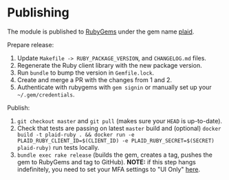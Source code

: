 # Publishing

The module is published to [RubyGems][1] under the gem name [plaid][2].

Prepare release:

1. Update `Makefile -> RUBY_PACKAGE_VERSION`, and `CHANGELOG.md` files.
2. Regenerate the Ruby client library with the new package version.
3. Run `bundle` to bump the version in `Gemfile.lock`.
4. Create and merge a PR with the changes from 1 and 2.
5. Authenticate with rubygems with `gem signin` or manually set up your `~/.gem/credentials`.

Publish:

1. `git checkout master` and `git pull` (makes sure your `HEAD` is up-to-date).
2. Check that tests are passing on latest `master` build and (optional) `docker build -t plaid-ruby . && docker run -e PLAID_RUBY_CLIENT_ID=$(CLIENT_ID) -e PLAID_RUBY_SECRET=$(SECRET) plaid-ruby)` run tests locally.
3. `bundle exec rake release` (builds the gem, creates a tag, pushes the gem to RubyGems and tag to GitHub). **NOTE:** if this step hangs indefinitely, you need to set your MFA settings to "UI Only" [here](https://rubygems.org/profile/edit).

[1]: https://rubygems.org/
[2]: https://rubygems.org/gems/plaid
